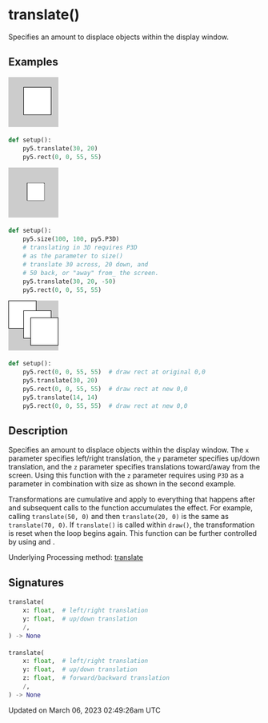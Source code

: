 # translate()

Specifies an amount to displace objects within the display window.

## Examples

<div class="example-table">

<div class="example-row"><div class="example-cell-image">

![example picture for translate()](/images/reference/Sketch_translate_0.png)

</div><div class="example-cell-code">

```python
def setup():
    py5.translate(30, 20)
    py5.rect(0, 0, 55, 55)
```

</div></div>

<div class="example-row"><div class="example-cell-image">

![example picture for translate()](/images/reference/Sketch_translate_1.png)

</div><div class="example-cell-code">

```python
def setup():
    py5.size(100, 100, py5.P3D)
    # translating in 3D requires P3D
    # as the parameter to size()
    # translate 30 across, 20 down, and
    # 50 back, or "away" from_ the screen.
    py5.translate(30, 20, -50)
    py5.rect(0, 0, 55, 55)
```

</div></div>

<div class="example-row"><div class="example-cell-image">

![example picture for translate()](/images/reference/Sketch_translate_2.png)

</div><div class="example-cell-code">

```python
def setup():
    py5.rect(0, 0, 55, 55)  # draw rect at original 0,0
    py5.translate(30, 20)
    py5.rect(0, 0, 55, 55)  # draw rect at new 0,0
    py5.translate(14, 14)
    py5.rect(0, 0, 55, 55)  # draw rect at new 0,0
```

</div></div>

</div>

## Description

Specifies an amount to displace objects within the display window. The `x` parameter specifies left/right translation, the `y` parameter specifies up/down translation, and the `z` parameter specifies translations toward/away from the screen. Using this function with the `z` parameter requires using `P3D` as a parameter in combination with size as shown in the second example.

Transformations are cumulative and apply to everything that happens after and subsequent calls to the function accumulates the effect. For example, calling `translate(50, 0)` and then `translate(20, 0)` is the same as `translate(70, 0)`. If `translate()` is called within `draw()`, the transformation is reset when the loop begins again. This function can be further controlled by using [](sketch_push_matrix) and [](sketch_pop_matrix).

Underlying Processing method: [translate](https://processing.org/reference/translate_.html)

## Signatures

```python
translate(
    x: float,  # left/right translation
    y: float,  # up/down translation
    /,
) -> None

translate(
    x: float,  # left/right translation
    y: float,  # up/down translation
    z: float,  # forward/backward translation
    /,
) -> None
```

Updated on March 06, 2023 02:49:26am UTC
